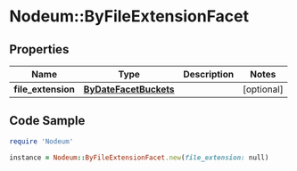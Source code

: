# Nodeum::ByFileExtensionFacet

## Properties

Name | Type | Description | Notes
------------ | ------------- | ------------- | -------------
**file_extension** | [**ByDateFacetBuckets**](ByDateFacetBuckets.md) |  | [optional] 

## Code Sample

```ruby
require 'Nodeum'

instance = Nodeum::ByFileExtensionFacet.new(file_extension: null)
```


